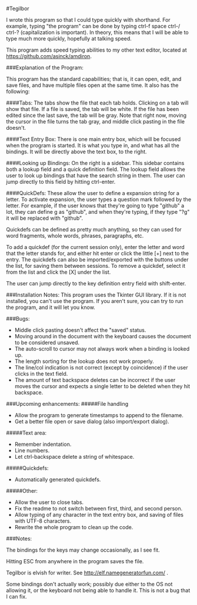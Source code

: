 #Tegilbor

I wrote this program so that I could type quickly with shorthand. For example, typing "the program" can be done by typing ctrl-f space ctrl-/ ctrl-? (capitalization is important). In theory, this means that I will be able to type much more quickly, hopefully at talking speed. 

This program adds speed typing abilities to my other text editor, located at https://github.com/asinck/amdiron. 

###Explanation of the Program:

This program has the standard capabilities; that is, it can open, edit, and save files, and have multiple files open at the same time. It also has the following:

####Tabs:
The tabs show the file that each tab holds. Clicking on a tab will show that file. If a file is saved, the tab will be white. If the file has been edited since the last save, the tab will be gray. Note that right now, moving the cursor in the file turns the tab gray, and middle click pasting in the file doesn't.

####Text Entry Box:
There is one main entry box, which will be focused when the program is started. It is what you type in, and what has all the bindings. It will be directly above the text box, to the right.

####Looking up Bindings:
On the right is a sidebar. This sidebar contains both a lookup field and a quick definition field. The lookup field allows the user to look up bindings that have the search string in them. The user can jump directly to this field by hitting ctrl-enter.

####QuickDefs:
These allow the user to define a expansion string for a letter. To activate expansion, the user types a question mark followed by the letter. For example, if the user knows that they're going to type "github" a lot, they can define g as "github", and when they're typing, if they type "?g" it will be replaced with "github".

Quickdefs can be defined as pretty much anything, so they can used for word fragments, whole words, phrases, paragraphs, etc.

To add a quickdef (for the current session only), enter the letter and word that the letter stands for, and either hit enter or click the little [+] next to the entry. The quickdefs can also be imported/exported with the buttons under the list, for saving them between sessions. To remove a quickdef, select it from the list and click the [X] under the list.

The user can jump directly to the key definition entry field with shift-enter.

###Installation Notes:
This program uses the Tkinter GUI library. If it is not installed, you can't use the program. If you aren't sure, you can try to run the program, and it will let you know. 

###Bugs:
* Middle click pasting doesn't affect the "saved" status.
* Moving around in the document with the keyboard causes the document to be considered unsaved.
* The auto-scroll to cursor may not always work when a binding is looked up.
* The length sorting for the lookup does not work properly.
* The line/col indication is not correct (except by coincidence) if the user clicks in the text field.
* The amount of text backspace deletes can be incorrect if the user moves the cursor and expects a single letter to be deleted when they hit backspace.

###Upcoming enhancements:
#####File handling 
* Allow the program to generate timestamps to append to the filename.
* Get a better file open or save dialog (also import/export dialog).

#####Text area:
* Remember indentation.
* Line numbers.
* Let ctrl-backspace delete a string of whitespace.

#####Quickdefs:
* Automatically generated quickdefs.

#####Other:
* Allow the user to close tabs.
* Fix the readme to not switch between first, third, and second person.
* Allow typing of any character in the text entry box, and saving of files with UTF-8 characters.
* Rewrite the whole program to clean up the code.

###Notes:

The bindings for the keys may change occasionally, as I see fit. 

Hitting ESC from anywhere in the program saves the file.

Tegilbor is elvish for writer. See http://elf.namegeneratorfun.com/ .

Some bindings don't actually work; possibly due either to the OS not allowing it, or the keyboard not being able to handle it. This is not a bug that I can fix.
